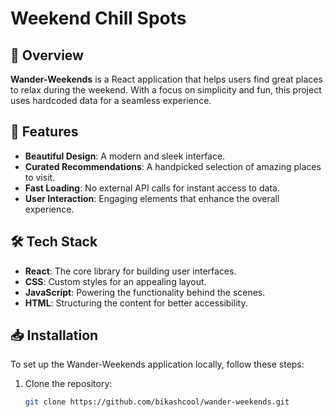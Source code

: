 # Weekend Chill Spots

## 🌟 Overview

**Wander-Weekends** is a React application that helps users find great places to relax during the weekend. With a focus on simplicity and fun, this project uses hardcoded data for a seamless experience.

## 🚀 Features

- **Beautiful Design**: A modern and sleek interface.
- **Curated Recommendations**: A handpicked selection of amazing places to visit.
- **Fast Loading**: No external API calls for instant access to data.
- **User Interaction**: Engaging elements that enhance the overall experience.

## 🛠 Tech Stack

- **React**: The core library for building user interfaces.
- **CSS**: Custom styles for an appealing layout.
- **JavaScript**: Powering the functionality behind the scenes.
- **HTML**: Structuring the content for better accessibility.

## 📥 Installation

To set up the Wander-Weekends application locally, follow these steps:

1. Clone the repository:

   ```bash
   git clone https://github.com/bikashcool/wander-weekends.git
